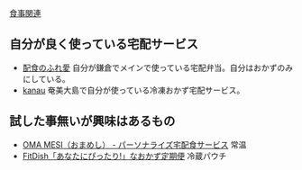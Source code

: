 [食事関連](%E9%A3%9F%E4%BA%8B%E9%96%A2%E9%80%A3)

## 自分が良く使っている宅配サービス

- [配食のふれ愛](%E9%85%8D%E9%A3%9F%E3%81%AE%E3%81%B5%E3%82%8C%E6%84%9B) 自分が鎌倉でメインで使っている宅配弁当。自分はおかずのみにしている。
- [kanau](kanau) 奄美大島で自分が使っている冷凍おかず宅配サービス。

## 試した事無いが興味はあるもの

- [OMA MESI（おまめし） - パーソナライズ宅配食サービス](https://omamesi.jp/) 常温
- [FitDish「あなたにぴったり!」なおかず定期便](https://www.fitdish.jp/) 冷蔵パウチ

